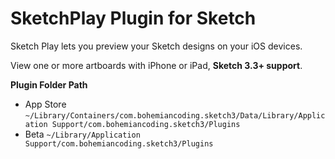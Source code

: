# SketchPlay Plugin for Sketch
Sketch Play lets you preview your Sketch designs on your iOS devices.

View one or more artboards with iPhone or iPad, **Sketch 3.3+ support**.

**Plugin Folder Path**

* App Store `~/Library/Containers/com.bohemiancoding.sketch3/Data/Library/Application Support/com.bohemiancoding.sketch3/Plugins`
* Beta `~/Library/Application Support/com.bohemiancoding.sketch3/Plugins`
